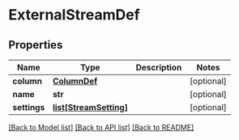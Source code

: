 # ExternalStreamDef

## Properties
Name | Type | Description | Notes
------------ | ------------- | ------------- | -------------
**column** | [**ColumnDef**](ColumnDef.md) |  | [optional] 
**name** | **str** |  | [optional] 
**settings** | [**list[StreamSetting]**](StreamSetting.md) |  | [optional] 

[[Back to Model list]](../README.md#documentation-for-models) [[Back to API list]](../README.md#documentation-for-api-endpoints) [[Back to README]](../README.md)

